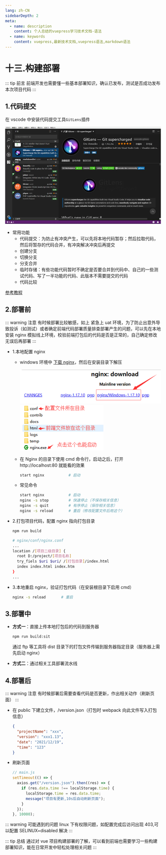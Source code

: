 ```yaml
---
lang: zh-CN
sidebarDepth: 2
meta:
  - name: description
    content: 个人总结的vuepress学习技术文档-语法
  - name: keywords
    content: vuepress,最新技术文档,vuepress语法,markdown语法
---
```


# 十三.构建部署

::: tip 前言
前端开发也需要懂一些基本部署知识，确认已发布，测试是否成功发布本次项目代码
:::

## 1.代码提交

在 vscode 中安装代码提交工具`GitLens`插件

![](./13.deploy1.1.png)

- 常用功能
  - 代码提交：为防止有冲突产生，可以先将本地代码暂存；然后拉取代码，然后将暂存的代码合并，有冲突解决冲突后再提交
  - 创建分支
  - 切换分支
  - 分支合并
  - 临时存储：有些功能代码暂时不确定是否要合并到代码中、自己的一些测试代码、写了一半功能的代码、此版本不需要提交的代码
  - 代码比较

[参考教程](https://www.jianshu.com/p/95a1a06ac0fb)

## 2.部署前

::: warning 注意
有时候部署比较敏感，如上 紧急上 uat 环境，为了防止出意外导致投诉（如测试）或者确定前端代码部署质量排查部署产生的问题，可以先在本地安装 nginx 模拟线上环境，校验前端打包后的代码是否是正常的，自己确定修改无误后再部署
:::

- 1.本地配置 nginx

  - windows 环境中 [下载 nginx](https://nginx.org/en/download.html)，然后在安装目录下解压

    ![](./13.deploy1.png)![](./13.deploy2.png)

  - 在 Nginx 的目录下使用 cmd 命令行，启动之后，打开 http://localhost:80 就能看的效果
    ```sh
    start nginx           # 启动
    ```
  - 常见命令
    ```sh
    start nginx           # 启动
    nginx -s stop         # 快速停止（不保存相关信息）
    nginx -s quit         # 有序停止（保存相关信息）
    nginx -s reload       # 重启（修改配置文件后用这个）
    ```

* 2.打包项目代码，配置 nginx 指向打包目录

  ```sh
  npm run build
  ```

  ```sh
  # nginx/conf/nginx.conf
  ...
  location /[项目二级目录] {
    root D:/project/[项目名称]
    try_fiels $uri $uri/ /[打包目录]/index.html
    index index.html index.htm
  }
  ...
  ```

- 3.本地重启 nginx，验证打包代码（在安装根目录下启用 cmd）

  ```sh
  nginx -s reload       # 重启
  ```

## 3.部署中

- **方式一**：直接上传本地打包后的代码到服务器

  ```sh
  npm run build:sit
  ```

  通过 ftp 等工具将 dist 目录下的打包文件传输到服务器指定目录（服务器上需先启动 nginx）

- **方式二**：通过相关工具部署流水线

## 4.部署后

::: warning 注意
有时候部署后需要查看代码是否更新，作出相关动作（刷新页面）
:::

- 在 public 下建立文件，/version.json（打包时 webpack 向此文件写入打包信息）

  ```json
  {
    "projectName": "xxx",
    "version": "xxx1.13",
    "date": "2021/12/19",
    "time": "123"
  }
  ```

* 刷新页面
  ```js
  // main.js
  setTimeout(() => {
    axios.get("/version.json").then((res) => {
      if (res.data.time !== localStorage.time) {
        localStorage.time = res.data.time;
        message("项目有更新,10s后自动刷新页面");
      }
    });
  }, 10000);
  ```

::: warning 可能遇到的问题
linux 下有权限问题，如配置完成后访问出现 403,可以配置 SELINUX=disabled 解决
:::

::: tip 总结
通过对 vue 项目构建部署的了解，可以看到前端也需要学习一些构建部署知识，能在日常开发中轻松处理相关问题
:::
